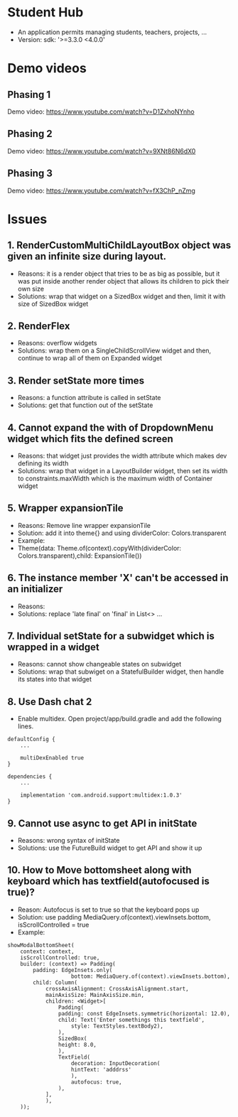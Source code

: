 # Student Hub
- An application permits managing students, teachers, projects, ...
- Version: sdk: '>=3.3.0 <4.0.0'

# Demo videos
## Phasing 1
Demo video: https://www.youtube.com/watch?v=D1ZxhoNYnho

## Phasing 2
Demo video: https://www.youtube.com/watch?v=9XNt86N6dX0

## Phasing 3
Demo video: https://www.youtube.com/watch?v=fX3ChP_nZmg

# Issues
## 1. RenderCustomMultiChildLayoutBox object was given an infinite size during layout.
- Reasons: it is a render object that tries to be as big as possible, but it was put inside another render object that allows its children to pick their own size
- Solutions: wrap that widget on a SizedBox widget and then, limit it with size of SizedBox widget

## 2. RenderFlex
- Reasons: overflow widgets
- Solutions: wrap them on a SingleChildScrollView widget and then, continue to wrap all of them on Expanded widget

## 3. Render setState more times
- Reasons: a function attribute is called in setState
- Solutions: get that function out of the setState

## 4. Cannot expand the with of DropdownMenu widget which fits the defined screen
- Reasons: that widget just provides the width attribute which makes dev defining its width
- Solutions: wrap that widget in a LayoutBuilder widget, then set its width to constraints.maxWidth which is the maximum width of Container widget

## 5. Wrapper expansionTile
- Reasons: Remove line wrapper expansionTile
- Solution: add it into theme{} and using dividerColor: Colors.transparent
- Example:
- Theme(data: Theme.of(context).copyWith(dividerColor: Colors.transparent),child: ExpansionTile())

## 6. The instance member 'X' can't be accessed in an initializer
- Reasons:
- Solutions: replace 'late final' on 'final' in List<> ...

## 7. Individual setState for a subwidget which is wrapped in a widget
- Reasons: cannot show changeable states on subwidget
- Solutions: wrap that subwiget on a StatefulBuilder widget, then handle its states into that widget
## 8. Use Dash chat 2
- Enable multidex.
Open project/app/build.gradle and add the following lines.
```
defaultConfig {
    ...

    multiDexEnabled true
}
```
```
dependencies {
    ...

    implementation 'com.android.support:multidex:1.0.3'
}
```

## 9. Cannot use async to get API in initState
- Reasons: wrong syntax of initState
- Solutions: use the FutureBuild widget to get API and show it up
## 10. How to Move bottomsheet along with keyboard which has textfield(autofocused is true)?
- Reason: Autofocus is set to true so that the keyboard pops up
- Solution: use padding MediaQuery.of(context).viewInsets.bottom, isScrollControlled = true
- Example:
```
showModalBottomSheet(
    context: context,
    isScrollControlled: true,
    builder: (context) => Padding(
        padding: EdgeInsets.only(
                    bottom: MediaQuery.of(context).viewInsets.bottom),
        child: Column(
            crossAxisAlignment: CrossAxisAlignment.start,
            mainAxisSize: MainAxisSize.min,
            children: <Widget>[
                Padding(
                padding: const EdgeInsets.symmetric(horizontal: 12.0),
                child: Text('Enter somethings this textfield',
                    style: TextStyles.textBody2),
                ),
                SizedBox(
                height: 8.0,
                ),
                TextField(
                    decoration: InputDecoration(
                    hintText: 'adddrss'
                    ),
                    autofocus: true,
                ),                 
            ],
            ),
    ));
```